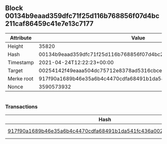 ## Block 00134b9eaad359dfc71f25d116b768856f07d4bc211caf86459c41e7e13c7177

Attribute | Value
--- | ---
Height | 35820
Hash | 00134b9eaad359dfc71f25d116b768856f07d4bc211caf86459c41e7e13c7177
Timestamp | 2021-04-24T12:22:23+00:00
Target | 00254142f49eaaa504dc75712e8378ad5316cbcead634704b3734b6271167cc4
Merke root | 917f90a1689b46e35a6b4c4470cdfa68491b1da541fc436a002fbae05b4c631d
Nonce | 3590573932

```

```

### Transactions

Hash | Amount
--- | ---
[917f90a1689b46e35a6b4c4470cdfa68491b1da541fc436a002fbae05b4c631d](917f90a1689b46e35a6b4c4470cdfa68491b1da541fc436a002fbae05b4c631d.md) | 10.00000000 SKEPTI 
